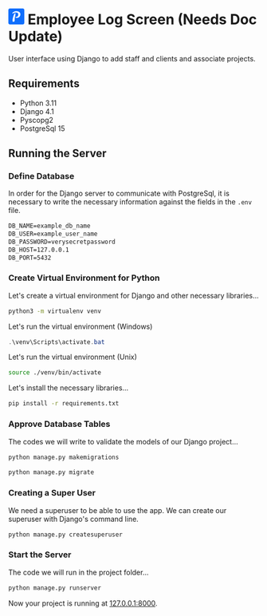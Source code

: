 # <img src="log_screen/static/favicon_io/favicon-32x32.png"> Employee Log Screen (Needs Doc Update)

User interface using Django to add staff and clients and associate projects.

## Requirements

- Python 3.11
- Django 4.1
- Pyscopg2
- PostgreSql 15

## Running the Server

### Define Database

In order for the Django server to communicate with PostgreSql, it is necessary to write the necessary information against the fields in the `.env` file.

```
DB_NAME=example_db_name
DB_USER=example_user_name
DB_PASSWORD=verysecretpassword
DB_HOST=127.0.0.1
DB_PORT=5432
```

### Create Virtual Environment for Python

Let's create a virtual environment for Django and other necessary libraries...

```bash
python3 -m virtualenv venv
```

Let's run the virtual environment (Windows)

```powershell
.\venv\Scripts\activate.bat
```

Let's run the virtual environment (Unix)

```bash
source ./venv/bin/activate
```

Let's install the necessary libraries...

```bash
pip install -r requirements.txt
```

### Approve Database Tables

The codes we will write to validate the models of our Django project...

```bash
python manage.py makemigrations
```

```bash
python manage.py migrate
```

### Creating a Super User

We need a superuser to be able to use the app. We can create our superuser with Django's command line.

```bash
python manage.py createsuperuser
```

### Start the Server

The code we will run in the project folder...

```bash
python manage.py runserver
```

Now your project is running at <a href="http://127.0.0.1:8000">127.0.0.1:8000</a>.
